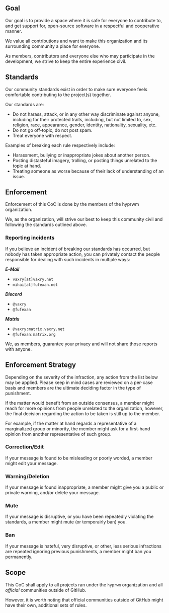 ## Goal

Our goal is to provide a space where it is safe for everyone to contribute to,
and get support for, open-source software in a respectful and cooperative
manner.

We value all contributions and want to make this organization and its
surrounding community a place for everyone.

As members, contributors and everyone else who may participate in the
development, we strive to keep the entire experience civil.

## Standards

Our community standards exist in order to make sure everyone feels comfortable
contributing to the project(s) together.

Our standards are:
 - Do not harass, attack, or in any other way discriminate against anyone, including
for their protected traits, including, but not limited to, sex, religion, race,
appearance, gender, identity, nationality, sexuality, etc.
 - Do not go off-topic, do not post spam.
 - Treat everyone with respect.

Examples of breaking each rule respectively include:
 - Harassment, bullying or inappropriate jokes about another person.
 - Posting distasteful imagery, trolling, or posting things unrelated to the topic at hand.
 - Treating someone as worse because of their lack of understanding of an issue.

## Enforcement

Enforcement of this CoC is done by the members of the hyprwm organization.

We, as the organization, will strive our best to keep this community civil and
following the standards outlined above.

### Reporting incidents

If you believe an incident of breaking our standards has occurred, but nobody has
taken appropriate action, you can privately contact the people responsible for dealing
with such incidents in multiple ways:

***E-Mail***
 - `vaxry[at]vaxry.net`
 - `mihai[at]fufexan.net`

***Discord***
 - `@vaxry`
 - `@fufexan`

***Matrix***
 - `@vaxry:matrix.vaxry.net`
 - `@fufexan:matrix.org`
 
We, as members, guarantee your privacy and will not share those reports with anyone.

## Enforcement Strategy

Depending on the severity of the infraction, any action from the list below may be applied.
Please keep in mind cases are reviewed on a per-case basis and members are the ultimate
deciding factor in the type of punishment.

If the matter would benefit from an outside consensus, a member might reach for more opinions
from people unrelated to the organization, however, the final decision regarding the action
to be taken is still up to the member.

For example, if the matter at hand regards a representative of a marginalized group or minority,
the member might ask for a first-hand opinion from another representative of such group.

### Correction/Edit

If your message is found to be misleading or poorly worded, a member might
edit your message.

### Warning/Deletion

If your message is found inappropriate, a member might give you a public or private warning,
and/or delete your message.

### Mute

If your message is disruptive, or you have been repeatedly violating the standards,
a member might mute (or temporairly ban) you.

### Ban

If your message is hateful, very disruptive, or other, less serious infractions are repeated
ignoring previous punishments, a member might ban you permanently.

## Scope

This CoC shall apply to all projects ran under the `hyprwm` organization and all _official_ communities
outside of GitHub.

However, it is worth noting that official communities outside of GitHub might have their own,
additional sets of rules.
